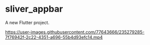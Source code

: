 # sliver_appbar

A new Flutter project.


https://user-images.githubusercontent.com/77643666/235279285-7f76942f-2c22-4351-a696-55b4d93efc14.mp4

